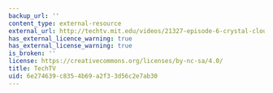 ```yaml
---
backup_url: ''
content_type: external-resource
external_url: http://techtv.mit.edu/videos/21327-episode-6-crystal-cloudy-mit-chemlab-boot-camp
has_external_licence_warning: true
has_external_license_warning: true
is_broken: ''
license: https://creativecommons.org/licenses/by-nc-sa/4.0/
title: TechTV
uid: 6e274639-c835-4b69-a2f3-3d56c2e7ab30
---
```

